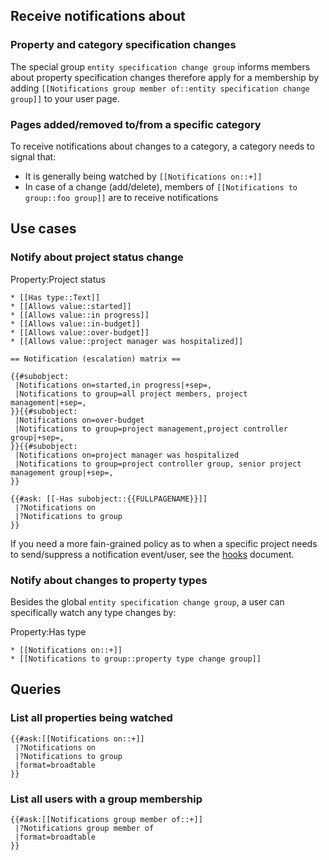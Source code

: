 
## Receive notifications about

### Property and category specification changes

The special group `entity specification change group` informs members about property specification
changes therefore apply for a membership by adding `[[Notifications group member of::entity specification change group]]`
to your user page.

### Pages added/removed to/from a specific category

To receive notifications about changes to a category, a category needs to signal that:

* It is generally being watched by `[[Notifications on::+]]`
* In case of a change (add/delete), members of `[[Notifications to group::foo group]]` are to receive
notifications

## Use cases

### Notify about project status change

Property:Project status

```
* [[Has type::Text]]
* [[Allows value::started]]
* [[Allows value::in progress]]
* [[Allows value::in-budget]]
* [[Allows value::over-budget]]
* [[Allows value::project manager was hospitalized]]

== Notification (escalation) matrix ==

{{#subobject:
 |Notifications on=started,in progress|+sep=,
 |Notifications to group=all project members, project management|+sep=,
}}{{#subobject:
 |Notifications on=over-budget
 |Notifications to group=project management,project controller group|+sep=,
}}{{#subobject:
 |Notifications on=project manager was hospitalized
 |Notifications to group=project controller group, senior project management group|+sep=,
}}

{{#ask: [[-Has subobject::{{FULLPAGENAME}}]]
 |?Notifications on
 |?Notifications to group
}}
```
If you need a more fain-grained policy as to when a specific project needs to send/suppress
a notification event/user, see the [hooks](hooks.md) document.

### Notify about changes to property types

Besides the global `entity specification change group`, a user can specifically watch any type
changes by:

Property:Has type

```
* [[Notifications on::+]]
* [[Notifications to group::property type change group]]
```

## Queries

### List all properties being watched

```
{{#ask:[[Notifications on::+]]
 |?Notifications on
 |?Notifications to group
 |format=broadtable
}}
```

### List all users with a group membership

```
{{#ask:[[Notifications group member of::+]]
 |?Notifications group member of
 |format=broadtable
}}
```